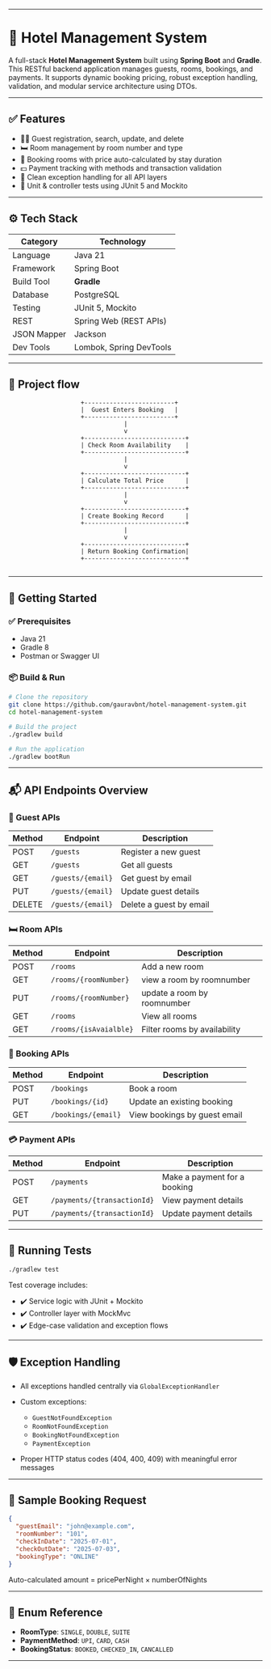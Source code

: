   ---

# 🏨 Hotel Management System

A full-stack **Hotel Management System** built using **Spring Boot** and **Gradle**. This RESTful backend application manages guests, rooms, bookings, and payments. It supports dynamic booking pricing, robust exception handling, validation, and modular service architecture using DTOs.

---

## ✅ Features

- 🧑‍💼 Guest registration, search, update, and delete
- 🛏️ Room management by room number and type
- 📅 Booking rooms with price auto-calculated by stay duration
- 💵 Payment tracking with methods and transaction validation
- 🔐 Clean exception handling for all API layers
- 🧪 Unit & controller tests using JUnit 5 and Mockito

---

## ⚙️ Tech Stack

| Category     | Technology           |
|--------------|----------------------|
| Language     | Java 21              |
| Framework    | Spring Boot          |
| Build Tool   | **Gradle**           |
| Database     |  PostgreSQL          |
| Testing      | JUnit 5, Mockito     |
| REST         | Spring Web (REST APIs) |
| JSON Mapper  | Jackson              |
| Dev Tools    | Lombok, Spring DevTools |

---

## 📂 Project flow

```
                    +-------------------------+
                    |  Guest Enters Booking   |
                    +-------------------------+
                                |
                                v
                    +----------------------------+
                    | Check Room Availability    |
                    +----------------------------+
                                |
                                v
                    +----------------------------+
                    | Calculate Total Price      |
                    +----------------------------+
                                |
                                v
                    +----------------------------+
                    | Create Booking Record      |
                    +----------------------------+
                                |
                                v
                    +----------------------------+
                    | Return Booking Confirmation|
                    +----------------------------+


````

---

## 🚀 Getting Started

### ✅ Prerequisites

- Java 21
- Gradle 8
- Postman or Swagger UI

### 📦 Build & Run

```bash
# Clone the repository
git clone https://github.com/gauravbnt/hotel-management-system.git
cd hotel-management-system

# Build the project
./gradlew build

# Run the application
./gradlew bootRun
````

---

## 📬 API Endpoints Overview

### 👤 Guest APIs

| Method | Endpoint          | Description             |
| ------ | ----------------- | ----------------------- |
| POST   | `/guests`         | Register a new guest    |
| GET   | `/guests`          | Get all guests          |
| GET    | `/guests/{email}` | Get guest by email      |
| PUT    | `/guests/{email}` | Update guest details    |
| DELETE | `/guests/{email}` | Delete a guest by email |

### 🛏️ Room APIs

| Method | Endpoint             | Description          |
| ------ | -------------------- | -------------------- |
| POST   | `/rooms`             | Add a new room       |
| GET    | `/rooms/{roomNumber}`| view a room by   roomnumber             |                          
| PUT    | `/rooms/{roomNumber}`| update a room by  roomnumber   |                             
| GET    | `/rooms`             | View all rooms       |
| GET    |`/rooms/{isAvaialble}`| Filter rooms by      availability|


### 📅 Booking APIs

| Method | Endpoint            | Description                  |
| ------ | ------------------- | ---------------------------- |
| POST   | `/bookings`         | Book a room                  |
| PUT    | `/bookings/{id}`    | Update an existing booking   |
| GET    | `/bookings/{email}` | View bookings by guest email |

### 💳 Payment APIs

| Method | Endpoint                    | Description                  |
| ------ | --------------------------- | ---------------------------- |
| POST   | `/payments`                 | Make a payment for a booking |
| GET    | `/payments/{transactionId}` | View payment details         |
| PUT    | `/payments/{transactionId}` | Update payment details       |


---

## 🧪 Running Tests

```bash
./gradlew test
```

Test coverage includes:

* ✔️ Service logic with JUnit + Mockito
* ✔️ Controller layer with MockMvc
* ✔️ Edge-case validation and exception flows

---

## 🛡️ Exception Handling

* All exceptions handled centrally via `GlobalExceptionHandler`
* Custom exceptions:

  * `GuestNotFoundException`
  * `RoomNotFoundException`
  * `BookingNotFoundException`
  * `PaymentException`
* Proper HTTP status codes (404, 400, 409) with meaningful error messages

---

## 📄 Sample Booking Request

```json
{
  "guestEmail": "john@example.com",
  "roomNumber": "101",
  "checkInDate": "2025-07-01",
  "checkOutDate": "2025-07-03",
  "bookingType": "ONLINE"
}
```

Auto-calculated amount = pricePerNight × numberOfNights

---

## 📌 Enum Reference

* **RoomType**: `SINGLE`, `DOUBLE`, `SUITE`
* **PaymentMethod**: `UPI`, `CARD`, `CASH`
* **BookingStatus**: `BOOKED`, `CHECKED_IN`, `CANCALLED`

---

